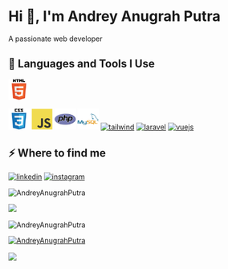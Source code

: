 <h1>Hi 👋, I'm Andrey Anugrah Putra</h1>
<p>A passionate web developer</p>
<h2>🚀 Languages and Tools I Use</h2>
<!-- <p> -->
<!-- html -->
<p>
  <a target="_blank" href="https://raw.githubusercontent.com/devicons/devicon/master/icons/html5/html5-original-wordmark.svg" style="display: inline-block;">
    <img src="https://raw.githubusercontent.com/devicons/devicon/master/icons/html5/html5-original-wordmark.svg" alt="html5" width="42" height="42" />
  </a>
</p>
<!-- css -->
  <a target="_blank" href="https://raw.githubusercontent.com/devicons/devicon/master/icons/css3/css3-original-wordmark.svg" style="display: inline-block;">
    <img src="https://raw.githubusercontent.com/devicons/devicon/master/icons/css3/css3-original-wordmark.svg" alt="css3" width="42" height="42" />
  </a>
<!-- js -->
  <a target="_blank" href="https://raw.githubusercontent.com/devicons/devicon/master/icons/javascript/javascript-original.svg" style="display: inline-block;">
    <img src="https://raw.githubusercontent.com/devicons/devicon/master/icons/javascript/javascript-original.svg" alt="javascript" width="42" height="42" />
  </a>
<!-- php -->
  <a target="_blank" href="https://raw.githubusercontent.com/devicons/devicon/master/icons/php/php-original.svg" style="display: inline-block;">
    <img src="https://raw.githubusercontent.com/devicons/devicon/master/icons/php/php-original.svg" alt="php" width="42" height="42" />
  </a>
<!-- mysql -->
  <a target="_blank" href="https://raw.githubusercontent.com/devicons/devicon/master/icons/mysql/mysql-original-wordmark.svg" style="display: inline-block;">
    <img src="https://raw.githubusercontent.com/devicons/devicon/master/icons/mysql/mysql-original-wordmark.svg" alt="mysql" width="42" height="42" />
  </a>
<!-- tailwindcss -->
  <a target="_blank" href="https://www.vectorlogo.zone/logos/tailwindcss/tailwindcss-icon.svg" style="display: inline-block;">
    <img src="https://www.vectorlogo.zone/logos/tailwindcss/tailwindcss-icon.svg" alt="tailwind" width="42" height="42" />
  </a>
<!-- vue js -->
  <a target="_blank" href="https://camo.githubusercontent.com/5b13a1dda84194fa13ed156bd124e409497815977ab8ea21ebb815720160652d/68747470733a2f2f63646e2e73696d706c6569636f6e732e6f72672f6c61726176656c2f464632443230" style="display: inline-block;">
    <img src="https://camo.githubusercontent.com/5b13a1dda84194fa13ed156bd124e409497815977ab8ea21ebb815720160652d/68747470733a2f2f63646e2e73696d706c6569636f6e732e6f72672f6c61726176656c2f464632443230" alt="laravel" width="42" height="42" />
  </a>
<!-- laravel -->
<a target="_blank" href="https://camo.githubusercontent.com/685d4010a430b80988ac369ea0c7398eff8ab41d5ff665533eb406c265d5a0cc/68747470733a2f2f63646e2e6a7364656c6976722e6e65742f67682f64657669636f6e732f64657669636f6e2f69636f6e732f7675656a732f7675656a732d6f726967696e616c2e737667" style="display: inline-block;">
  <img src="https://camo.githubusercontent.com/685d4010a430b80988ac369ea0c7398eff8ab41d5ff665533eb406c265d5a0cc/68747470733a2f2f63646e2e6a7364656c6976722e6e65742f67682f64657669636f6e732f64657669636f6e2f69636f6e732f7675656a732f7675656a732d6f726967696e616c2e737667" alt="vuejs" width="42" height="42" />
</a>
<!-- </p> -->
<h2>⚡️ Where to find me</h2>
<p><a target="_blank" href="https://www.linkedin.com/in/andrey-anugrah-putra-110446260" style="display: inline-block;"><img src="https://img.shields.io/badge/linkedin-logo?style=for-the-badge&logo=linkedin&logoColor=white&color=%230a77b6" alt="linkedin" /></a>
<a target="_blank" href="https://www.instagram.com/andrey_a_putra" style="display: inline-block;"><img src="https://img.shields.io/badge/instagram-logo?style=for-the-badge&logo=instagram&logoColor=white&color=%23F35369" alt="instagram" /></a></p>
<p>
  <img align="center" src="https://github-readme-streak-stats.herokuapp.com/?user=AndreyAnugrahPutra&" alt="AndreyAnugrahPutra" />
</p>
<p>
  <img src="https://github-readme-stats.vercel.app/api?username=AndreyAnugrahPutra&show_icons=true&count_private=true&hide_border=true"/>  
</p>
<p>
  <img src="https://github-readme-stats.vercel.app/api/top-langs?username=AndreyAnugrahPutra&show_icons=true&locale=en&layout=compact" alt="AndreyAnugrahPutra" />
</p>
<!-- <p><img src="https://github-readme-stats.vercel.app/api/top-langs?username=AndreyAnugrahPutra&show_icons=true&locale=en&layout=compact" alt="AndreyAnugrahPutra" /></p> -->
<p><a href="https://github.com/ryo-ma/github-profile-trophy"><img src="https://github-profile-trophy.vercel.app/?username=AndreyAnugrahPutra" alt="AndreyAnugrahPutra" /></a></p>

<div align="left">
<img src="https://komarev.com/ghpvc/?username=AndreyAnugrahPutra&&style=flat-square" align="center" />
</div> 
